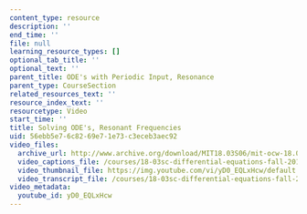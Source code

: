 ```yaml
---
content_type: resource
description: ''
end_time: ''
file: null
learning_resource_types: []
optional_tab_title: ''
optional_text: ''
parent_title: ODE's with Periodic Input, Resonance
parent_type: CourseSection
related_resources_text: ''
resource_index_text: ''
resourcetype: Video
start_time: ''
title: Solving ODE's, Resonant Frequencies
uid: 56ebb5e7-6c82-69e7-1e73-c3eceb3aec92
video_files:
  archive_url: http://www.archive.org/download/MIT18.03S06/mit-ocw-18.03-lec17-19mar2003-220k_512kb.mp4
  video_captions_file: /courses/18-03sc-differential-equations-fall-2011/c2d939296c46525ab83c12c9a47e5386_yD0_EQLxHcw.vtt
  video_thumbnail_file: https://img.youtube.com/vi/yD0_EQLxHcw/default.jpg
  video_transcript_file: /courses/18-03sc-differential-equations-fall-2011/7913f3dac9c8a179cf3b92b6b4dfd810_yD0_EQLxHcw.pdf
video_metadata:
  youtube_id: yD0_EQLxHcw
---
```

